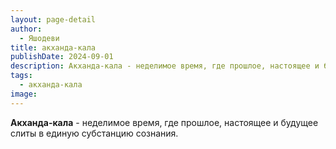 ```yaml
---
layout: page-detail
author:
  - Яшодеви
title: акханда-кала
publishDate: 2024-09-01
description: Акханда-кала - неделимое время, где прошлое, настоящее и будущее слиты в единую субстанцию сознания.
tags:
  - акханда-кала
image:
---
```

**Акханда-кала** - неделимое время, где прошлое, настоящее и будущее слиты в единую субстанцию сознания.

